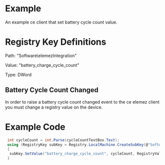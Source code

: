 #  Example
An example ce client that set battery cycle count value. 

# Registry Key Definitions
Path: "Software\elemezIntegration"

Value: "battery_charge_cycle_count"

Type: DWord

## Battery Cycle Count Changed
In order to raise a battery cycle count changed event to the ce elemez client you must change a registry value on the device. 

# Example Code
``` c#
 int cycleCount = int.Parse(cycleCountTextBox.Text);
 using (RegistryKey subKey = Registry.LocalMachine.CreateSubKey(@"Software\elemezIntegration\"))
 {
  subKey.SetValue("battery_charge_cycle_count", cycleCount, RegistryValueKind.DWord);
 }
```        
